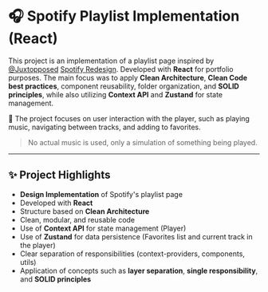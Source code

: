 # 🎧 Spotify Playlist Implementation (React)

This project is an implementation of a playlist page inspired by [@Juxtopposed](https://github.com/juxtopposed) [Spotify Redesign](https://youtu.be/suhEIUapSJQ?si=sqla5f_yZWG9cBa2&utm_source=ZTQxO). Developed with **React** for portfolio purposes. The main focus was to apply **Clean Architecture**, **Clean Code best practices**, component reusability, folder organization, and **SOLID principles**, while also utilizing **Context API** and **Zustand** for state management.

🚀 The project focuses on user interaction with the player, such as playing music, navigating between tracks, and adding to favorites.

> No actual music is used, only a simulation of something being played.

---

## ✨ Project Highlights

- **Design Implementation** of Spotify's playlist page
- Developed with **React**
- Structure based on **Clean Architecture**
- Clean, modular, and reusable code
- Use of **Context API** for state management (Player)
- Use of **Zustand** for data persistence (Favorites list and current track in the player)
- Clear separation of responsibilities (context-providers, components, utils)
- Application of concepts such as **layer separation**, **single responsibility**, and **SOLID principles**